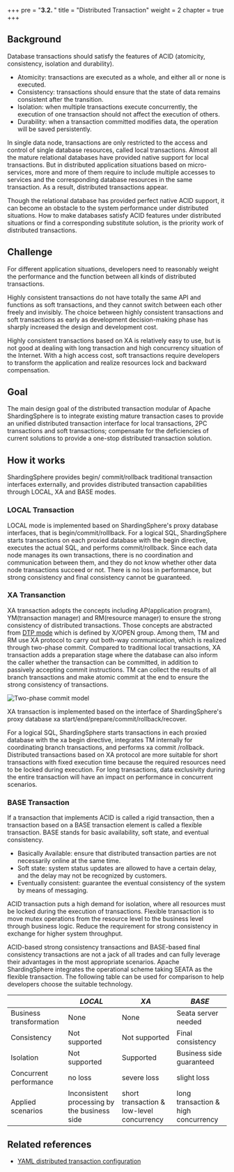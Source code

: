 +++
pre = "<b>3.2. </b>"
title = "Distributed Transaction"
weight = 2
chapter = true
+++

## Background

Database transactions should satisfy the features of ACID (atomicity, consistency, isolation and durability).

- Atomicity: transactions are executed as a whole, and either all or none is executed.
- Consistency: transactions should ensure that the state of data remains consistent after the transition.
- Isolation: when multiple transactions execute concurrently, the execution of one transaction should not affect the execution of others.
- Durability: when a transaction committed modifies data, the operation will be saved persistently.

In single data node, transactions are only restricted to the access and control of single database resources, called local transactions. Almost all the mature relational databases have provided native support for local transactions. But in distributed application situations based on micro-services, more and more of them require to include multiple accesses to services and the corresponding database resources in the same transaction. As a result, distributed transactions appear.

Though the relational database has provided perfect native ACID support, it can become an obstacle to the system performance under distributed situations. How to make databases satisfy ACID features under distributed situations or find a corresponding substitute solution, is the priority work of distributed transactions.

## Challenge

For different application situations, developers need to reasonably weight the performance and the function between all kinds of distributed transactions.

Highly consistent transactions do not have totally the same API and functions as soft transactions, and they cannot switch between each other freely and invisibly. The choice between highly consistent transactions and soft transactions as early as development decision-making phase has sharply increased the design and development cost.

Highly consistent transactions based on XA is relatively easy to use, but is not good at dealing with long transaction and high concurrency situation of the Internet. With a high access cost, soft transactions require developers to transform the application and realize resources lock and backward compensation.

## Goal

The main design goal of the distributed transaction modular of Apache ShardingSphere is to integrate existing mature transaction cases to provide an unified distributed transaction interface for local transactions, 2PC transactions and soft transactions; compensate for the deficiencies of current solutions to provide a one-stop distributed transaction solution.

## How it works

ShardingSphere provides begin/ commit/rollback traditional transaction interfaces externally, and provides distributed transaction capabilities through LOCAL, XA and BASE modes.

### LOCAL Transaction

LOCAL mode is implemented based on ShardingSphere's proxy database interfaces, that is begin/commit/rolllback.
For a logical SQL, ShardingSphere starts transactions on each proxied database with the begin directive, executes the actual SQL, and performs commit/rollback.
Since each data node manages its own transactions, there is no coordination and communication between them, and they do not know whether other data node transactions succeed or not.
There is no loss in performance, but strong consistency and final consistency cannot be guaranteed.

### XA Transanction

XA transaction adopts the concepts including AP(application program), YM(transaction manager) and RM(resource manager) to ensure the strong consistency of distributed transactions. Those concepts are abstracted from [DTP mode](http://pubs.opengroup.org/onlinepubs/009680699/toc.pdf) which is defined by X/OPEN group.
Among them, TM and RM use XA protocol to carry out both-way communication, which is realized through two-phase commit.
Compared to traditional local transactions, XA transaction adds a preparation stage where the database can also inform the caller whether the transaction can be committed, in addition to passively accepting commit instructions.
TM can collect the results of all branch transactions and make atomic commit at the end to ensure the strong consistency of transactions.

![Two-phase commit model](https://shardingsphere.apache.org/document/current/img/transaction/overview.png)

XA transaction is implemented based on the interface of ShardingSphere's proxy database xa start/end/prepare/commit/rollback/recover.

For a logical SQL, ShardingSphere starts transactions in each proxied database with the xa begin directive, integrates TM internally for coordinating branch transactions, and performs xa commit /rollback.
Distributed transactions based on XA protocol are more suitable for short transactions with fixed execution time because the required resources need to be locked during execution.
For long transactions, data exclusivity during the entire transaction will have an impact on performance in concurrent scenarios.

### BASE Transaction

If a transaction that implements ACID is called a rigid transaction, then a transaction based on a BASE transaction element is called a flexible transaction.
BASE stands for basic availability, soft state, and eventual consistency.

- Basically Available: ensure that distributed transaction parties are not necessarily online at the same time.
- Soft state: system status updates are allowed to have a certain delay, and the delay may not be recognized by customers.
- Eventually consistent: guarantee the eventual consistency of the system by means of messaging.

ACID transaction puts a high demand for isolation, where all resources must be locked during the execution of transactions.
Flexible transaction is to move mutex operations from the resource level to the business level through business logic.
Reduce the requirement for strong consistency in exchange for higher system throughput.

ACID-based strong consistency transactions and BASE-based final consistency transactions are not a jack of all trades and can fully leverage their advantages in the most appropriate scenarios.
Apache ShardingSphere integrates the operational scheme taking SEATA as the flexible transaction.
The following table can be used for comparison to help developers choose the suitable technology.

|          | *LOCAL*       | *XA*              | *BASE*     |
| -------- | ------------- | ---------------- | ------------ |
| Business transformation  | None            | None               | Seata server needed|
| Consistency    | Not supported         | Not supported             | Final consistency       |
| Isolation    | Not supported        | Supported           | Business side guaranteed  |
| Concurrent performance | no loss        | severe loss          | slight loss       |
| Applied scenarios  | Inconsistent processing by the business side | short transaction & low-level concurrency | long transaction & high concurrency |

## Related references
- [YAML distributed transaction configuration](/en/user-manual/shardingsphere-jdbc/yaml-config/rules/transaction/)
